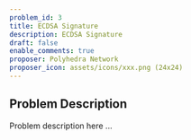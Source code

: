 ```yaml
---
problem_id: 3
title: ECDSA Signature
description: ECDSA Signature
draft: false
enable_comments: true
proposer: Polyhedra Network
proposer_icon: assets/icons/xxx.png (24x24)
---
```


## Problem Description

Problem description here ...